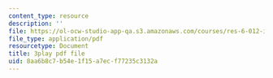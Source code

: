 ```yaml
---
content_type: resource
description: ''
file: https://ol-ocw-studio-app-qa.s3.amazonaws.com/courses/res-6-012-introduction-to-probability-spring-2018/8aa6b8c7b54e1f15a7ecf77235c3132a_VCyJGp6Enxg.pdf
file_type: application/pdf
resourcetype: Document
title: 3play pdf file
uid: 8aa6b8c7-b54e-1f15-a7ec-f77235c3132a
---
```

